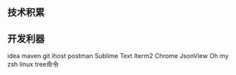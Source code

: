 ## 技术积累

## 开发利器
idea
maven
git
ihost
postman
Sublime Text
Iterm2
Chrome
JsonView
Oh my zsh
linux tree命令